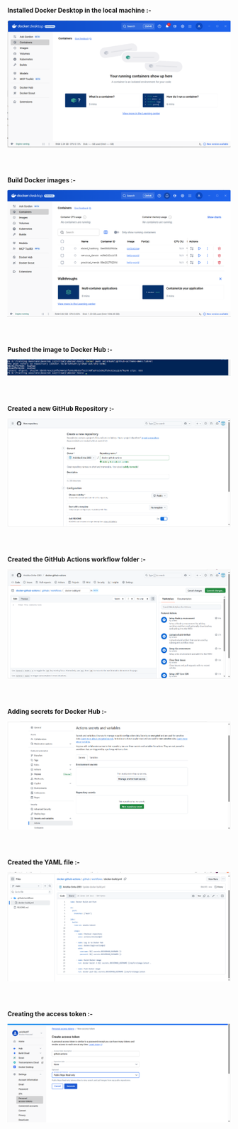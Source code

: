 
**Installed Docker Desktop in the local machine :-**

![alt text](./img/image2.png)

<br>
<br>

**Build Docker images :-**

![alt text](./img/image3.png)

<br>
<br>

**Pushed the image to Docker Hub :-**

![alt text](./img/image4.png)

<br>
<br>

**Created a new GitHub Repository :-**

![alt text](./img/image1.png)

<br>
<br>

**Created the GitHub Actions workflow folder :-**

![alt text](./img/image5.png)

<br>
<br>

**Adding secrets for Docker Hub :-**

![alt text](./img/image6.png)

<br>
<br>

**Created the YAML file :-**

![alt text](./img/image7.png)

<br>
<br>

**Creating the access token :-**

![alt text](./img/image8.png)

<br>
<br>

